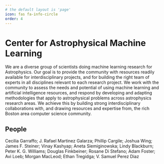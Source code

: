 ```yaml
---
# the default layout is 'page'
icon: fas fa-info-circle
order: 4
---
```


# Center for Astrophysical Machine Learning
We are a diverse group of scientists doing machine learning research for Astrophysics.
Our goal is to provide the community with resources readily available for interdisciplinary projects,
and for building the right team of experts in all disciplines relevant to each research project.
We work with the community to assess the needs and potential of using machine learning and artificial intelligence resources,
and respond by developing and adapting methodologies that apply to astrophysical problems across astrophysics research areas.
We achieve this by building strong interdisciplinary collaborations with,
and drawing resources and expertise from, the rich Boston area computer science community.

## People
Cecilia Garraffo;
J. Rafael Martinez Galarza;
Phillip Cargile;
Joshua Wing;
James F. Steiner;
Vinay Kashyap;
Aneta Siemiginowska;
Lindy Blackburn;
Peter K. G. Williams;
Douglas Finkbeiner;
Rosane Di Stefano;
Adam Foster;
Avi Loeb;
Morgan MacLeod;
Ethan Tregidga;
V. Samuel Perez Diaz
